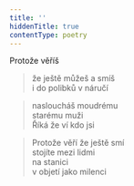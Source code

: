 ```yaml
---
title: ''
hiddenTitle: true
contentType: poetry
---
```


>   

  

>   

  

Protože věříš

> že ještě můžeš a smíš  
> i do polibků v náručí

  

> nasloucháš moudrému  
> starému muži  
> Říká že ví kdo jsi

  

> Protože věří že ještě smí  
> stojíte mezi lidmi  
> na stanici  
> v objetí jako milenci
